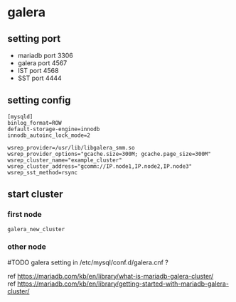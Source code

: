 # galera
## setting port 
* mariadb port 3306
* galera port 4567
* IST port 4568
* SST port 4444
## setting config
```
[mysqld]
binlog_format=ROW
default-storage-engine=innodb
innodb_autoinc_lock_mode=2

wsrep_provider=/usr/lib/libgalera_smm.so
wsrep_provider_options="gcache.size=300M; gcache.page_size=300M"
wsrep_cluster_name="example_cluster"
wsrep_cluster_address="gcomm://IP.node1,IP.node2,IP.node3"
wsrep_sst_method=rsync
```

## start cluster
### first node
```ssh
galera_new_cluster
```
### other node
#TODO
galera setting in /etc/mysql/conf.d/galera.cnf ?

 
ref <https://mariadb.com/kb/en/library/what-is-mariadb-galera-cluster/>  
ref <https://mariadb.com/kb/en/library/getting-started-with-mariadb-galera-cluster/>  
